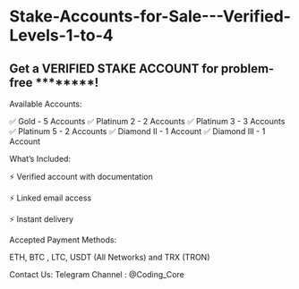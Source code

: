 # Stake-Accounts-for-Sale---Verified-Levels-1-to-4

## Get a VERIFIED STAKE ACCOUNT for problem-free ********!

Available Accounts:

✅ Gold - 5 Accounts
✅ Platinum 2 - 2 Accounts
✅ Platinum 3 - 3 Accounts
✅ Platinum 5 - 2 Accounts
✅ Diamond II - 1 Account
✅ Diamond III - 1 Account

What’s Included:

⚡ Verified account with documentation

⚡ Linked email access

⚡ Instant delivery

Accepted Payment Methods:

ETH, BTC , LTC, USDT (All Networks) and TRX (TRON)

Contact Us: Telegram Channel : @Coding_Core
